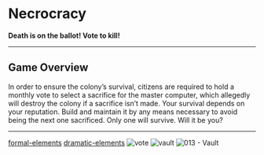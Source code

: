 # Necrocracy

**Death is on the ballot! Vote to kill!**

---

## Game Overview

In order to ensure the colony’s survival, citizens are required to hold a monthly vote to select a sacrifice for the master computer, which allegedly will destroy the colony if a sacrifice isn’t made. Your survival depends on your reputation. Build and maintain it by any means necessary to avoid being the next one sacrificed. Only one will survive. Will it be you?

---
[formal-elements](https://github.com/Gamedev-Projects-2025/Necrocracy/blob/main/formal-elements.md)
[dramatic-elements](https://github.com/Gamedev-Projects-2025/Necrocracy/blob/main/dramatic-elements.md)
![vote](https://github.com/user-attachments/assets/8a491e2f-a35a-44d5-887d-50a59091e901)
![vault](https://github.com/user-attachments/assets/7cf529f4-fc91-4650-a01b-bbb158bd9b32)
![013 - Vault](https://github.com/user-attachments/assets/16199b94-3fbe-4390-b212-48e203174fc9)
